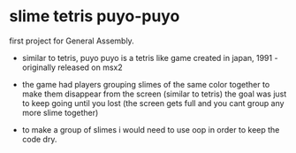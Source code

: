 # slime tetris puyo-puyo
first project for General Assembly. 

- similar to tetris, puyo puyo is a tetris like game created in japan, 1991 
-originally released on msx2 
- the game had players grouping slimes of the same color together to make them disappear from the screen (similar to tetris) the goal was just to keep going until you lost (the screen gets full and you cant group any more slime together) 

- to make a group of slimes i would need to use oop in order to keep the code dry. 
